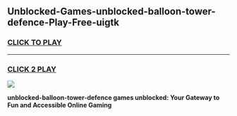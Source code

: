 
## Unblocked-Games-unblocked-balloon-tower-defence-Play-Free-uigtk
<h3>
<a href="https://premium76.site?title=unblocked-balloon-tower-defence&ref=23A">CLICK TO PLAY</a></h3>
<hr>

<h3>
<a href="https://premium76.site?title=unblocked-balloon-tower-defence&ref=23A">CLICK 2 PLAY</a>
  
</h3>

<a href="https://premium76.site?title=unblocked-balloon-tower-defence&ref=23A"><img src="https://clearcache.store/games.png"></a>


**unblocked-balloon-tower-defence games unblocked: Your Gateway to Fun and Accessible Online Gaming**
